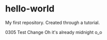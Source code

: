 # hello-world
My first repository. Created through a tutorial.

0305 Test Change
Oh it's already midnight o_o

